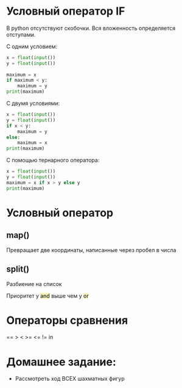 # Условный оператор IF
В python отсутствуют скобочки. Вся вложенность определяется отступами.

С одним условием:
~~~python
x = float(input())  
y = float(input())  
  
maximum = x  
if maximum < y:  
    maximum = y  
print(maximum)
~~~

С двумя условиями:
~~~python
x = float(input())  
y = float(input())  
if x < y:  
    maximum = y  
else:  
    maximum = x  
print(maximum)
~~~

С помощью тернарного оператора:
~~~python
x = float(input())  
y = float(input())  
maximum = x if x > y else y  
print(maximum)
~~~

# Условный оператор 
## map()
Превращает две координаты, написанные через пробел в числа
## split()
Разбиение на список

Приоритет у <mark style="background: #FFF3A3A6;">and</mark> выше чем у <mark style="background: #FFF3A3A6;">or</mark>
# Операторы сравнения
==
\>
<
\>=
<=
!=
in


# Домашнее задание:
- Рассмотреть ход ВСЕХ шахматных фигур
